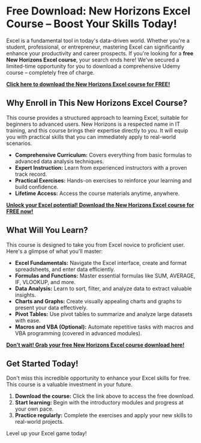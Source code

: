 # Free Download: New Horizons Excel Course – Boost Your Skills Today!

Excel is a fundamental tool in today's data-driven world. Whether you're a student, professional, or entrepreneur, mastering Excel can significantly enhance your productivity and career prospects. If you're looking for a **free New Horizons Excel course**, your search ends here! We've secured a limited-time opportunity for you to download a comprehensive Udemy course – completely free of charge.

[**Click here to download the New Horizons Excel course for FREE!**](https://udemywork.com/new-horizons-excel-course)

## Why Enroll in This New Horizons Excel Course?

This course provides a structured approach to learning Excel, suitable for beginners to advanced users. New Horizons is a respected name in IT training, and this course brings their expertise directly to you. It will equip you with practical skills that you can immediately apply to real-world scenarios.

*   **Comprehensive Curriculum:** Covers everything from basic formulas to advanced data analysis techniques.
*   **Expert Instruction:** Learn from experienced instructors with a proven track record.
*   **Practical Exercises:** Hands-on exercises to reinforce your learning and build confidence.
*   **Lifetime Access:** Access the course materials anytime, anywhere.

[**Unlock your Excel potential! Download the New Horizons Excel course for FREE now!**](https://udemywork.com/new-horizons-excel-course)

## What Will You Learn?

This course is designed to take you from Excel novice to proficient user. Here's a glimpse of what you'll master:

*   **Excel Fundamentals:** Navigate the Excel interface, create and format spreadsheets, and enter data efficiently.
*   **Formulas and Functions:** Master essential formulas like SUM, AVERAGE, IF, VLOOKUP, and more.
*   **Data Analysis:** Learn to sort, filter, and analyze data to extract valuable insights.
*   **Charts and Graphs:** Create visually appealing charts and graphs to present your data effectively.
*   **Pivot Tables:** Use pivot tables to summarize and analyze large datasets with ease.
*   **Macros and VBA (Optional):** Automate repetitive tasks with macros and VBA programming (covered in advanced modules).

[**Don't wait! Grab your free New Horizons Excel course download here!**](https://udemywork.com/new-horizons-excel-course)

## Get Started Today!

Don't miss this incredible opportunity to enhance your Excel skills for free. This course is a valuable investment in your future.

1.  **Download the course:** Click the link above to access the free download.
2.  **Start learning:** Begin with the introductory modules and progress at your own pace.
3.  **Practice regularly:** Complete the exercises and apply your new skills to real-world projects.

Level up your Excel game today!
